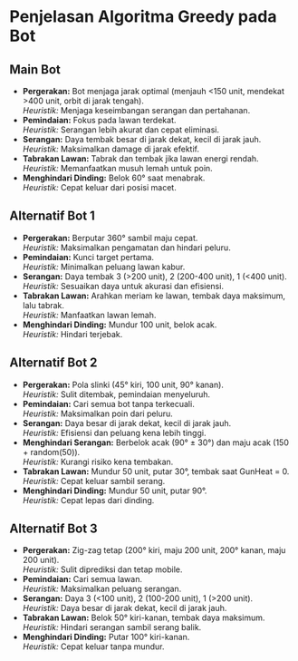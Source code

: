 # Penjelasan Algoritma Greedy pada Bot

## Main Bot
- **Pergerakan:** Bot menjaga jarak optimal (menjauh <150 unit, mendekat >400 unit, orbit di jarak tengah).  
  *Heuristik:* Menjaga keseimbangan serangan dan pertahanan.
- **Pemindaian:** Fokus pada lawan terdekat.  
  *Heuristik:* Serangan lebih akurat dan cepat eliminasi.
- **Serangan:** Daya tembak besar di jarak dekat, kecil di jarak jauh.  
  *Heuristik:* Maksimalkan damage di jarak efektif.
- **Tabrakan Lawan:** Tabrak dan tembak jika lawan energi rendah.  
  *Heuristik:* Memanfaatkan musuh lemah untuk poin.
- **Menghindari Dinding:** Belok 60° saat menabrak.  
  *Heuristik:* Cepat keluar dari posisi macet.

## Alternatif Bot 1
- **Pergerakan:** Berputar 360° sambil maju cepat.  
  *Heuristik:* Maksimalkan pengamatan dan hindari peluru.
- **Pemindaian:** Kunci target pertama.  
  *Heuristik:* Minimalkan peluang lawan kabur.
- **Serangan:** Daya tembak 3 (>200 unit), 2 (200-400 unit), 1 (<400 unit).  
  *Heuristik:* Sesuaikan daya untuk akurasi dan efisiensi.
- **Tabrakan Lawan:** Arahkan meriam ke lawan, tembak daya maksimum, lalu tabrak.  
  *Heuristik:* Manfaatkan lawan lemah.
- **Menghindari Dinding:** Mundur 100 unit, belok acak.  
  *Heuristik:* Hindari terjebak.

## Alternatif Bot 2
- **Pergerakan:** Pola slinki (45° kiri, 100 unit, 90° kanan).  
  *Heuristik:* Sulit ditembak, pemindaian menyeluruh.
- **Pemindaian:** Cari semua bot tanpa terkecuali.  
  *Heuristik:* Maksimalkan poin dari peluru.
- **Serangan:** Daya besar di jarak dekat, kecil di jarak jauh.  
  *Heuristik:* Efisiensi dan peluang kena lebih tinggi.
- **Menghindari Serangan:** Berbelok acak (90° ± 30°) dan maju acak (150 + random(50)).  
  *Heuristik:* Kurangi risiko kena tembakan.
- **Tabrakan Lawan:** Mundur 50 unit, putar 30°, tembak saat GunHeat = 0.  
  *Heuristik:* Cepat keluar sambil serang.
- **Menghindari Dinding:** Mundur 50 unit, putar 90°.  
  *Heuristik:* Cepat lepas dari dinding.

## Alternatif Bot 3
- **Pergerakan:** Zig-zag tetap (200° kiri, maju 200 unit, 200° kanan, maju 200 unit).  
  *Heuristik:* Sulit diprediksi dan tetap mobile.
- **Pemindaian:** Cari semua lawan.  
  *Heuristik:* Maksimalkan peluang serangan.
- **Serangan:** Daya 3 (<100 unit), 2 (100-200 unit), 1 (>200 unit).  
  *Heuristik:* Daya besar di jarak dekat, kecil di jarak jauh.
- **Tabrakan Lawan:** Belok 50° kiri-kanan, tembak daya maksimum.  
  *Heuristik:* Hindari serangan sambil serang balik.
- **Menghindari Dinding:** Putar 100° kiri-kanan.  
  *Heuristik:* Cepat keluar tanpa mundur.

